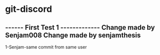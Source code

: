 # git-discord
------ First Test 1 -------------
Change made by Senjam008
Change made by senjamthesis
-----------------------------

1-Senjam-same commit from same user

